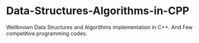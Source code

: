 # Data-Structures-Algorithms-in-CPP
Wellknown Data Structures and Algorithms implementation in C++. 
And Few competitive programming codes.
